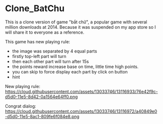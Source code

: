 # Clone_BatChu

This is a clone version of game "bắt chữ", a popular game with several million downloads at 2014. Because it was suspended on my app store so I will share it to everyone as a reference.

This game has new playing rule:
 - the image was separated by 4 equal parts
 - firstly top-left part will turn
 - then each other part will turn after 15s
 - the points reward increase base on time, little time high points.
 - you can skip to force display each part by click on button
 - hint 

New playing rule:
https://cloud.githubusercontent.com/assets/13033746/13116933/76e42f9c-d5d0-11e5-8d42-0a1564e64ff0.png

Congrat dialog:
https://cloud.githubusercontent.com/assets/13033746/13116972/a40849e0-d5d0-11e5-8ac1-809fe6f084e8.png
